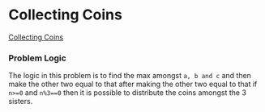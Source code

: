 # Collecting Coins
[Collecting Coins](https://codeforces.com/problemset/problem/1294/A)

### Problem Logic
The logic in this problem is to find the max amongst `a, b and c` and then make the other two equal to that after making the other two equal to that if `n>=0` and `n%3==0` then it is possible to distribute the coins amongst the 3 sisters.